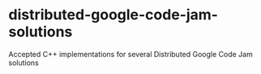 # distributed-google-code-jam-solutions
Accepted C++ implementations for several Distributed Google Code Jam solutions
